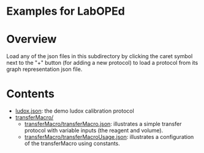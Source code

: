# Examples for LabOPEd

# Overview

Load any of the json files in this subdirectory by clicking the caret symbol next to the "+" button (for adding a new protocol) to load a protocol from its graph representation json file.

# Contents
- [ludox.json](ludox.json): the demo ludox calibration protocol
- [transferMacro/](transferMacro)
  - [transferMacro/transferMacro.json](transferMacro/transferMacro.json): illustrates a simple transfer protocol with variable inputs (the reagent and volume).
  - [transferMacro/transferMacroUsage.json](transferMacro/transferMacroUsage.json): illustrates a configuration of the transferMacro using constants.
